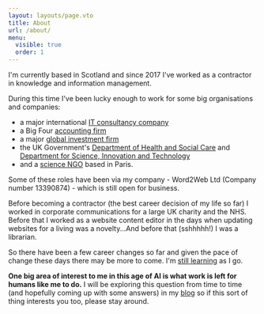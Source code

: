 ```yaml
---
layout: layouts/page.vto
title: About
url: /about/
menu:
  visible: true
  order: 1
---
```

I'm currently based in Scotland and since 2017 I've worked as a contractor in knowledge and information management.

During this time I've been lucky enough to work for some big organisations and companies:

- a major international [IT consultancy company](https://www.cgi.com/en)
- a Big Four [accounting firm](https://www.deloitte.com/uk/en/about.html)
- a major [global investment firm](https://www.kkr.com/)
- the UK Government's [Department of Health and Social Care](https://www.gov.uk/government/organisations/department-of-health-and-social-care) and [Department for Science, Innovation and Technology](https://www.gov.uk/government/organisations/department-for-science-innovation-and-technology)
- and a [science NGO](https://council.science/) based in Paris.

Some of these roles have been via my company - Word2Web Ltd (Company number 13390874) - which is still open for business.

Before becoming a contractor (the best career decision of my life so far) I worked in corporate communications for a large UK charity and the NHS. Before that I worked as a website content editor in the days when updating websites for a living was a novelty...And before that (sshhhhh!) I was a librarian.

So there have been a few career changes so far and given the pace of change these days there may be more to come. I'm [still learning](/lifelong-learning/) as I go.

**One big area of interest to me in this age of AI is what work is left for humans like me to do.** I will be exploring this question from time to time (and hopefully coming up with some answers) in my [blog](/blog/) so if this sort of thing interests you too, please stay around.
